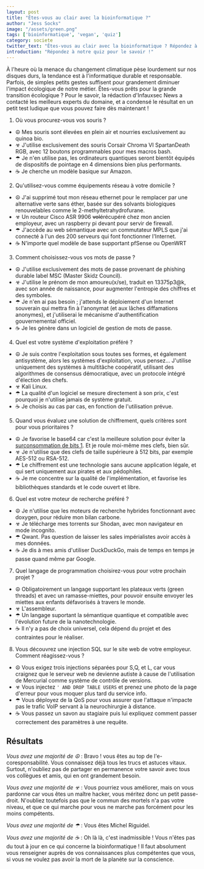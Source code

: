 ```yaml
---
layout: post
title: "Êtes-vous au clair avec la bioinformatique ?"
author: "Jess Socks"
image: "/assets/green.png"
tags: ['bioinformatique', 'vegan', 'quiz']
category: societe
twitter_text: "Êtes-vous au clair avec la bioinformatique ? Répondez à notre quiz pour le savoir."
introduction: "Répondez à notre quiz pour le savoir !"
---
```


À l'heure où la menace du changement climatique pèse lourdement sur nos disques
durs, la tendance est à l'informatique durable et responsable. Parfois, de simples
petits gestes suffisent pour grandement diminuer l'impact écologique de notre
métier. Êtes-vous prêts pour la grande transition écologique ? Pour le savoir,
la rédaction d'Infauxsec News a contacté les meilleurs experts du domaine, et a
condensé le résultat en un petit test ludique que vous pouvez faire dès
maintenant !



1. Où vous procurez-vous vos souris ?

 - ☮ Mes souris sont élevées en plein air et nourries exclusivement au quinoa bio.
 - ☣ J'utilise exclusivement des souris Corsair Chroma VI SpartanDeath RGB, avec
   12 boutons programmables pour mes macros bash.
 - ☂ Je n'en utilise pas, les ordinateurs quantiques seront bientôt équipés de
   dispositifs de pointage en 4 dimensions bien plus performants.
 - ☕ Je cherche un modèle basique sur Amazon.

2. Qu'utilisez-vous comme équipements réseau à votre domicile ?

 - ☮ J'ai supprimé tout mon réseau ethernet pour le remplacer par une
   alternative verte sans éther, basée sur des solvants biologiques
   renouvelables comme le 2-methyltetrahydrofurane.
 - ☣ Un routeur Cisco ASR 9906 ~~volé~~récupéré chez mon ancien employeur,
   avec un raspberry pi devant pour servir de firewall.
 - ☂ J'accède au web sémantique avec un commutateur MPLS que j'ai connecté
   à l'un des 200 serveurs qui font fonctionner l'Internet.
 - ☕ N'importe quel modèle de base supportant pfSense ou OpenWRT

3. Comment choisissez-vous vos mots de passe ?

 - ☮ J'utilise exclusivement des mots de passe provenant de phishing durable
   label MSC (Master Skidz Council).
 - ☣ J'utilise le prénom de mon amoureu(x/se), traduit en 13375p3@k, avec son
   année de naissance, pour augmenter l'entropie des chiffres et des symboles.
 - ☂ Je n'en ai pas besoin ; j'attends le déploiement d'un Internet souverain 
   qui mettra fin à l'anonymat (et aux lâches diffamations anonymes), et
   j'utiliserai le mécanisme d'authentification gouvernemental officiel.
 - ☕ Je les génère dans un logiciel de gestion de mots de passe.

4. Quel est votre système d'exploitation préféré ?

 - ☮ Je suis contre l'exploitation sous toutes ses formes, et également
   antisystème, alors les systèmes d'exploitation, vous pensez… J'utilise
   uniquement des systèmes à multitâche coopératif, utilisant des algorithmes
   de consensus démocratique, avec un protocole intégré d'élection des chefs.
 - ☣ Kali Linux.
 - ☂ La qualité d'un logiciel se mesure directement à son prix, c'est pourquoi
   je n'utilise jamais de système gratuit.
 - ☕ Je choisis au cas par cas, en fonction de l'utilisation prévue.

5. Quand vous évaluez une solution de chiffrement, quels critères sont pour vous prioritaires ?

 - ☮ Je favorise le base64 car c'est la meilleure solution pour éviter la
   [surconsommation de bits 1](https://infauxsec.github.io/economie/2018/08/09/penurie-de-bits-1-en-2019.html). Et je roule moi-même mes clefs, bien sûr.
 - ☣ Je n'utilise que des clefs de taille supérieure à 512 bits, par exemple
   AES-512 ou RSA-512.
 - ☂ Le chiffrement est une technologie sans aucune application légale, et qui
   sert uniquement aux pirates et aux pédophiles. 
 - ☕ Je me concentre sur la qualité de l'implémentation, et favorise les
   bibliothèques standards et le code ouvert et libre.

6. Quel est votre moteur de recherche préféré ?

 - ☮ Je n'utilise que les moteurs de recherche hybrides fonctionnant avec
   doxygen, pour réduire mon bilan carbone.
 - ☣ Je télécharge mes torrents sur Shodan, avec mon navigateur en mode incognito.
 - ☂ Qwant. Pas question de laisser les sales impérialistes avoir accès à mes données. 
 - ☕ Je dis à mes amis d'utiliser DuckDuckGo, mais de temps en temps je passe quand même par Google.

7. Quel langage de programmation choisirez-vous pour votre prochain projet ?

 - ☮ Obligatoirement un langage supportant les plateaux verts (green threads)
   et avec un ramasse-miettes, pour pouvoir ensuite envoyer les miettes aux
   enfants défavorisés à travers le monde.
 - ☣ L'assembleur.
 - ☂ Un langage suportant la sémantique quantique et compatible avec l'évolution
   future de la nanotechnologie.
 - ☕ Il n'y a pas de choix universel, cela dépend du projet et des contraintes
   pour le réaliser.

8. Vous découvrez une injection SQL sur le site web de votre employeur. Comment
réagissez-vous ?

 - ☮ Vous exigez trois injections séparées pour S,Q, et L, car vous craignez que
   le serveur web ne devienne autiste à cause de l'utilisation de Mercurial
   comme système de contrôle de versions.
 - ☣ Vous injectez `' AND DROP TABLE USERS` et prenez une photo de la page d'erreur pour vous moquer plus tard du service info.
 - ☂ Vous déployez de la QoS pour vous assurer que l'attaque n'impacte pas le
   trafic VoIP servant à la neurochirurgie à distance.
 - ☕ Vous passez un savon au stagiaire puis lui expliquez comment passer
 correctement des paramètres à une requête.

## Résultats

*Vous avez une majorité de ☮* : Bravo ! vous êtes au top de l'e-coresponsabilité.
Vous connaissez déjà tous les trucs et astuces vitaux. Surtout, n'oubliez
pas de partager en permanence votre savoir avec tous vos collègues et amis,
qui en ont grandement besoin.

*Vous avez une majorité de ☣* : Vous pourriez vous améliorer, mais on vous 
pardonne car vous êtes un maître hacker, vous méritez donc un petit passe-droit.
N'oubliez toutefois pas que le commun des mortels n'a pas votre niveau, et que
ce qui marche pour vous ne marche pas forcément pour les moins compétents.

*Vous avez une majorité de ☂* : Vous êtes Michel Riguidel.

*Vous avez une majorité de ☕* : Oh là là, c'est inadmissible ! Vous n'êtes pas
du tout à jour en ce qui concerne la bioinformatique ! Il faut absolument
vous renseigner auprès de vos connaissances plus compétentes que vous, si vous
ne voulez pas avoir la mort de la planète sur la conscience.
